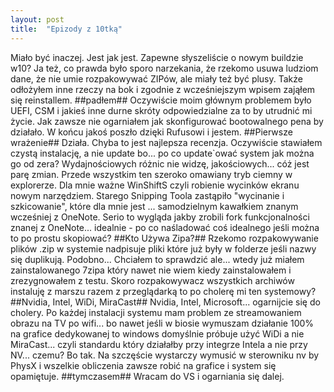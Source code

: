 ```yaml
---
layout: post
title:  "Epizody z 10tką"
---
```

Miało być inaczej. Jest jak jest.
Zapewne słyszeliście o nowym buildzie w10? Ja też, co prawda było sporo narzekania, że rzekomo usuwa ludziom dane, że nie umie rozpakowywać ZIPów, ale miały też być plusy. Także odłożyłem inne rzeczy na bok i zgodnie z wcześniejszym wpisem zająłem się reinstallem.
##padłem##
Oczywiście moim głównym problemem było UEFI, CSM i jakieś inne durne skróty odpowiedzialne za to by utrudnić mi życie. Jak zawsze nie ogarniałem jak skonfigurować bootowalnego pena by działało. W końcu jakoś poszło dzięki Rufusowi i jestem. 
##Pierwsze wrażenie##
Działa. Chyba to jest najlepsza recenzja. Oczywiście stawiałem czystą instalację, a nie update bo... po co update`ować system jak można go od zera? Wydajnościowych różnic nie widzę, jakościowych... cóż jest parę zmian. Przede wszystkim ten szeroko omawiany tryb ciemny w explorerze. Dla mnie ważne WinShiftS czyli robienie wycinków ekranu nowym narzędziem. Starego Snipping Toola zastąpiło "wycinanie i szkicowanie", które dla mnie jest ... samodzielnym kawałkiem znanym wcześniej z OneNote. Serio to wygląda jakby zrobili fork funkcjonalności znanej z OneNote... idealnie - po co naśladować coś idealnego jeśli można to po prostu skopiować?
##Kto Używa Zipa?##
Rzekomo rozpakowywanie plików .zip w systemie nadpisuje pliki które już były w folderze jeśli nazwy się duplikują. Podobno... Chciałem to sprawdzić ale... wtedy już miałem zainstalowanego 7zipa który nawet nie wiem kiedy zainstalowałem i zrezygnowałem z testu. Skoro rozpakowywacz wszystkich archiwów instaluję z marszu razem z przeglądarką to po cholerę mi ten systemowy? 
##Nvidia, Intel, WiDi, MiraCast##
Nvidia, Intel, Microsoft... ogarnijcie się do cholery. Po każdej instalacji systemu mam problem ze streamowaniem obrazu na TV po wifi... bo nawet jeśli w biosie wymuszam działanie 100% na grafice dedykowanej to windows domyślnie próbuje użyć WiDi a nie MiraCast... czyli standardu który działałby przy integrze Intela a nie przy NV... czemu? Bo tak. Na szczęście wystarczy wymusić w sterowniku nv by PhysX i wszelkie obliczenia zawsze robić na grafice i system się opamiętuje. 
##tymczasem##
Wracam do VS i ogarniania się dalej.